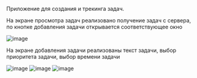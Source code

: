 Приложение для создания и трекинга задач.

На экране просмотра задач реализовано получение задач с сервера, по кнопке добавления задачи открывается соответствующее окно



![image](https://user-images.githubusercontent.com/47056659/183309994-d1318632-0f90-41d5-ab0d-a0651f7219db.png)



На экране добавления задачи реализованы текст задачи, выбор приоритета задачи, выбор времени задачи




![image](https://user-images.githubusercontent.com/47056659/183310007-721a8819-0724-4f16-8633-c382e5e2253f.png)
![image](https://user-images.githubusercontent.com/47056659/183310089-1fab0aa5-610f-431f-9db2-3182d3816eb7.png)
![image](https://user-images.githubusercontent.com/47056659/183310096-57e0f257-2438-4729-bd02-6981039cd376.png)
